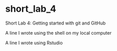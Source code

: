 # short_lab_4
Short Lab 4: Getting started with git and GitHub 

A line I wrote using the shell on my local computer

A line I wrote using Rstudio
